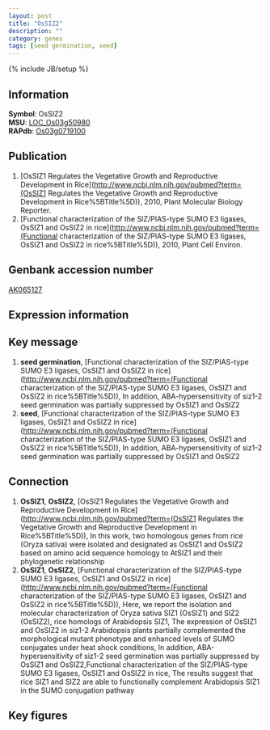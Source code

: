 ```yaml
---
layout: post
title: "OsSIZ2"
description: ""
category: genes
tags: [seed germination, seed]
---
```

{% include JB/setup %}

## Information
__Symbol__: OsSIZ2  
__MSU__: [LOC_Os03g50980](http://rice.plantbiology.msu.edu/cgi-bin/ORF_infopage.cgi?orf=LOC_Os03g50980)  
__RAPdb__: [Os03g0719100](http://rapdb.dna.affrc.go.jp/viewer/gbrowse_details/irgsp1?name=Os03g0719100)  

## Publication
1. [OsSIZ1 Regulates the Vegetative Growth and Reproductive Development in Rice](http://www.ncbi.nlm.nih.gov/pubmed?term=(OsSIZ1 Regulates the Vegetative Growth and Reproductive Development in Rice%5BTitle%5D)), 2010, Plant Molecular Biology Reporter.
2. [Functional characterization of the SIZ/PIAS-type SUMO E3 ligases, OsSIZ1 and OsSIZ2 in rice](http://www.ncbi.nlm.nih.gov/pubmed?term=(Functional characterization of the SIZ/PIAS-type SUMO E3 ligases, OsSIZ1 and OsSIZ2 in rice%5BTitle%5D)), 2010, Plant Cell Environ.

## Genbank accession number
[AK065127](http://www.ncbi.nlm.nih.gov/nuccore/AK065127)

## Expression information

## Key message
1. __seed germination__, [Functional characterization of the SIZ/PIAS-type SUMO E3 ligases, OsSIZ1 and OsSIZ2 in rice](http://www.ncbi.nlm.nih.gov/pubmed?term=(Functional characterization of the SIZ/PIAS-type SUMO E3 ligases, OsSIZ1 and OsSIZ2 in rice%5BTitle%5D)),  In addition, ABA-hypersensitivity of siz1-2 seed germination was partially suppressed by OsSIZ1 and OsSIZ2
2. __seed__, [Functional characterization of the SIZ/PIAS-type SUMO E3 ligases, OsSIZ1 and OsSIZ2 in rice](http://www.ncbi.nlm.nih.gov/pubmed?term=(Functional characterization of the SIZ/PIAS-type SUMO E3 ligases, OsSIZ1 and OsSIZ2 in rice%5BTitle%5D)),  In addition, ABA-hypersensitivity of siz1-2 seed germination was partially suppressed by OsSIZ1 and OsSIZ2

## Connection
1. __OsSIZ1__, __OsSIZ2__, [OsSIZ1 Regulates the Vegetative Growth and Reproductive Development in Rice](http://www.ncbi.nlm.nih.gov/pubmed?term=(OsSIZ1 Regulates the Vegetative Growth and Reproductive Development in Rice%5BTitle%5D)),  In this work, two homologous genes from rice (Oryza sativa) were isolated and designated as OsSIZ1 and OsSIZ2 based on amino acid sequence homology to AtSIZ1 and their phylogenetic relationship
2. __OsSIZ1__, __OsSIZ2__, [Functional characterization of the SIZ/PIAS-type SUMO E3 ligases, OsSIZ1 and OsSIZ2 in rice](http://www.ncbi.nlm.nih.gov/pubmed?term=(Functional characterization of the SIZ/PIAS-type SUMO E3 ligases, OsSIZ1 and OsSIZ2 in rice%5BTitle%5D)),  Here, we report the isolation and molecular characterization of Oryza sativa SIZ1 (OsSIZ1) and SIZ2 (OsSIZ2), rice homologs of Arabidopsis SIZ1, The expression of OsSIZ1 and OsSIZ2 in siz1-2 Arabidopsis plants partially complemented the morphological mutant phenotype and enhanced levels of SUMO conjugates under heat shock conditions, In addition, ABA-hypersensitivity of siz1-2 seed germination was partially suppressed by OsSIZ1 and OsSIZ2,Functional characterization of the SIZ/PIAS-type SUMO E3 ligases, OsSIZ1 and OsSIZ2 in rice, The results suggest that rice SIZ1 and SIZ2 are able to functionally complement Arabidopsis SIZ1 in the SUMO conjugation pathway

## Key figures


